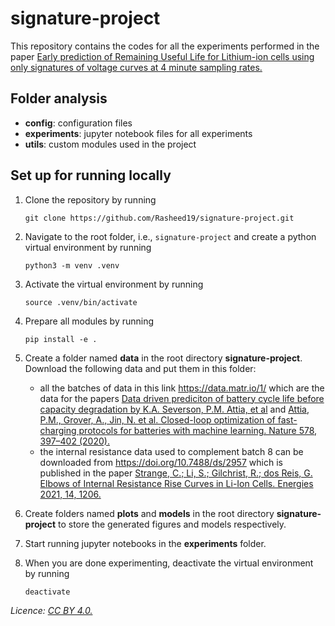 # signature-project
This repository contains the codes for all the experiments performed in the paper [Early prediction of Remaining Useful Life for Lithium-ion cells using only signatures of voltage curves at 4 minute sampling rates.](https://www.sciencedirect.com/science/article/pii/S0306261923013387?via%3Dihub#fig2)

## Folder analysis

   - **config**: configuration files
   - **experiments**: jupyter notebook files for all experiments 
   - **utils**: custom modules used in the project

## Set up for running locally
1. Clone the repository by running
    ```
    git clone https://github.com/Rasheed19/signature-project.git
    ```
1. Navigate to the root folder, i.e., `signature-project` and create a python virtual environment by running
    ```
    python3 -m venv .venv
    ``` 
1. Activate the virtual environment by running
    ```
    source .venv/bin/activate
    ```
1. Prepare all modules by running
    ```
    pip install -e .
    ```
1. Create a folder named **data** in the root directory **signature-project**. Download the following data and put them in this folder:
    - all the batches of data in this link https://data.matr.io/1/ which are the data for the papers [Data driven prediciton of battery cycle life before capacity degradation by K.A. Severson, P.M. Attia, et al](https://www.nature.com/articles/s41560-019-0356-8) and [Attia, P.M., Grover, A., Jin, N. et al. Closed-loop optimization of fast-charging protocols for batteries with machine learning. Nature 578, 397–402 (2020).](https://doi.org/10.1038/s41586-020-1994-5)
    - the internal resistance data used to complement batch 8 can be downloaded from https://doi.org/10.7488/ds/2957 which is published in the paper [Strange, C.; Li, S.; Gilchrist, R.; dos Reis, G. Elbows of Internal Resistance Rise Curves in Li-Ion Cells. Energies 2021, 14, 1206.](https://doi.org/10.3390/en14041206)

1. Create folders named **plots** and **models** in the root directory **signature-project** to store the generated figures and models respectively.

1. Start running jupyter notebooks in the **experiments** folder.

1. When you are done experimenting, deactivate the virtual environment by running
    ```
    deactivate
    ```

_Licence: [CC BY 4.0.](https://creativecommons.org/licenses/by/4.0/legalcode)_
